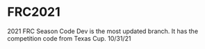 # FRC2021
2021 FRC Season Code
Dev is the most updated branch. It has the competition code from Texas Cup. 10/31/21
